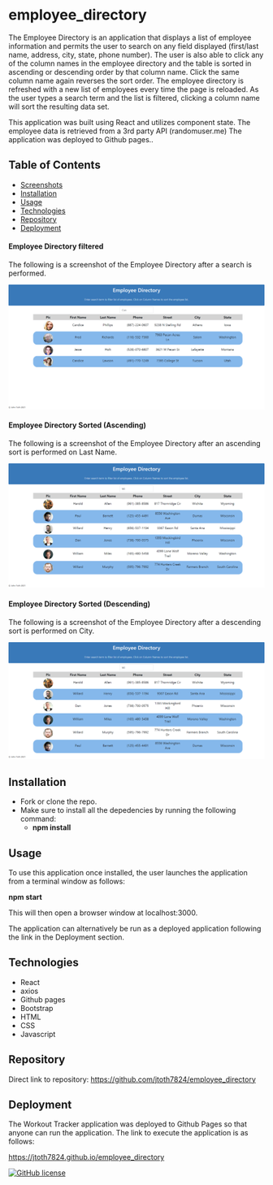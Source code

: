 # employee_directory

The Employee Directory is an application that displays a list of employee information and permits the user to search on any field displayed (first/last name, address, city, state, phone number).  The user is also able to click any of the column names in the employee directory and the table is sorted in ascending or descending order by that column name.  Click the same column name again reverses the sort order.  The employee directory is refreshed with a new list of employees every time the page is reloaded.  As the user types a search term and the list is filtered, clicking a column name will sort the resulting data set.

This application was built using React and utilizes component state.  The employee data is retrieved from a 3rd party API (randomuser.me)  The application was deployed to Github pages..

## Table of Contents
* [Screenshots](#Screenshots)
* [Installation](#Installation)
* [Usage](#Usage)
* [Technologies](#Technologies)
* [Repository](#Repository)
* [Deployment](#Deployment)

#### Employee Directory filtered
The following is a screenshot of the Employee Directory after a search is performed.

<p align="center">
  <img src="./public/images/EmployeeDirectoryFiltered.png" alt="employee directory filterd">
</p>

#### Employee Directory Sorted (Ascending)
The following is a screenshot of the Employee Directory after an ascending sort is performed on Last Name.

<p align="center">
  <img src="./public/images/EmployeeDirSortAsc.png" alt="employee directory sort ascending">
</p>

#### Employee Directory Sorted (Descending)
The following is a screenshot of the Employee Directory after a descending sort is performed on City.

<p align="center">
  <img src="./public/images/EmployeeDirSortDesc.png" alt="employee directory sort descending">
</p>

## Installation

* Fork or clone the repo.
* Make sure to install all the depedencies by running the following command:
    * **npm install**

## Usage

To use this application once installed, the user launches the application from a terminal window as follows:

**npm start**

This will then open a browser window at localhost:3000.

The application can alternatively be run as a deployed application following the link in the Deployment section.

## Technologies

* React
* axios
* Github pages
* Bootstrap
* HTML
* CSS
* Javascript

## Repository

Direct link to repository:  https://github.com/jtoth7824/employee_directory

## Deployment

The Workout Tracker application was deployed to Github Pages so that anyone can run the application.   The link to execute the application is as follows:

https://jtoth7824.github.io/employee_directory


[![GitHub license](https://img.shields.io/github/license/Naereen/StrapDown.js.svg)](https://www.mit.edu/~amini/LICENSE.md)
